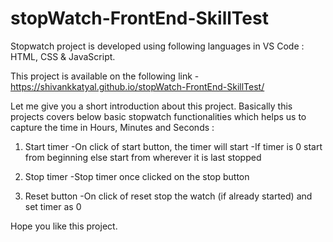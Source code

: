 # stopWatch-FrontEnd-SkillTest
Stopwatch project is developed using following languages in VS Code :
HTML, CSS & JavaScript.

This project is available on the following link - https://shivankkatyal.github.io/stopWatch-FrontEnd-SkillTest/

Let me give you a short introduction about this project. Basically this projects covers below basic stopwatch functionalities which helps us to capture the time in Hours, Minutes and Seconds :
1. Start timer
  -On click of start button, the timer will start
  -If timer is 0 start from beginning else start from wherever it is last stopped

2. Stop timer
  -Stop timer once clicked on the stop button

3. Reset button
  -On click of reset stop the watch (if already started) and set timer as 0

Hope you like this project.
